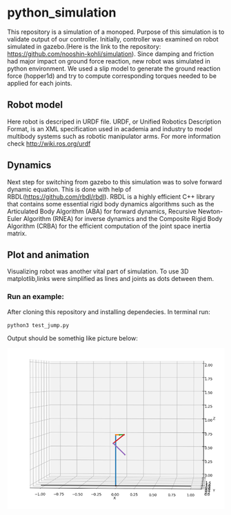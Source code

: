 
# python_simulation

This repository is a simulation of a monoped. Purpose of this simulation is to validate output of our controller. Initially, controller was examined on robot simulated in gazebo.(Here is the link to the repository: https://github.com/nooshin-kohli/simulation). Since damping and friction had major impact on ground force reaction, new robot was simulated in python environment.
We used a slip model to generate the ground reaction force (hopper1d) and try to compute corresponding torques needed to be applied for each joints.


## Robot model

Here robot is descriped in URDF file. URDF, or Unified Robotics Description Format, is an XML specification used in academia and industry to model multibody systems such as robotic manipulator arms. For more information check http://wiki.ros.org/urdf 



## Dynamics
Next step for switching from gazebo to this simulation was to solve forward dynamic equation. This is done with help of RBDL(https://github.com/rbdl/rbdl). RBDL is a highly efficient C++ library that contains some essential rigid body dynamics algorithms such as the Articulated Body Algorithm (ABA) for forward dynamics, Recursive Newton-Euler Algorithm (RNEA) for inverse dynamics and the Composite Rigid Body Algorithm (CRBA) for the efficient computation of the joint space inertia matrix. 

## Plot and animation
Visualizing robot was another vital part of simulation.  To use 3D matplotlib,links were simplified as lines and joints as dots detween them. 

### Run an example:
After cloning this repository and installing dependecies. In terminal run:

```
python3 test_jump.py
``` 
Output should be somethig like picture below:


![alt text](sim_pic.png)


